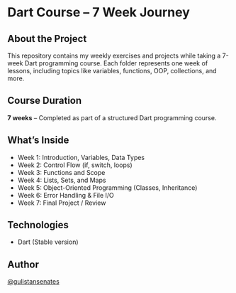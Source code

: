 # Dart Course – 7 Week Journey

## About the Project

This repository contains my weekly exercises and projects while taking a 7-week Dart programming course. Each folder represents one week of lessons, including topics like variables, functions, OOP, collections, and more.

## Course Duration

**7 weeks** – Completed as part of a structured Dart programming course.

## What’s Inside

- Week 1: Introduction, Variables, Data Types
- Week 2: Control Flow (if, switch, loops)
- Week 3: Functions and Scope
- Week 4: Lists, Sets, and Maps
- Week 5: Object-Oriented Programming (Classes, Inheritance)
- Week 6: Error Handling & File I/O
- Week 7: Final Project / Review


## Technologies

- Dart (Stable version)

## Author

[@gulistansenates](https://github.com/gulistansenates)

